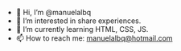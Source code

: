 - 👋 Hi, I’m @manuelalbq
- 👀 I’m interested in share experiences. 
- 🌱 I’m currently learning HTML, CSS, JS.
- 📫 How to reach me: manuelalbq@hotmail.com

<!---
manuelalbq/manuelalbq is a ✨ special ✨ repository because its `README.md` (this file) appears on your GitHub profile.
You can click the Preview link to take a look at your changes.
--->
